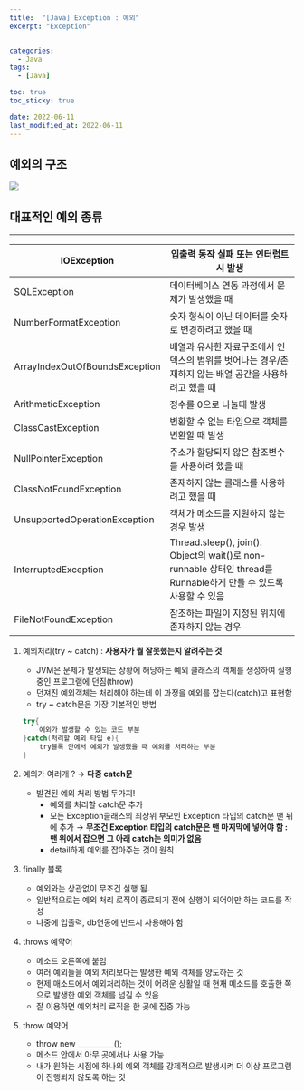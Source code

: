 ```yaml
---
title:  "[Java] Exception : 예외" 
excerpt: "Exception"


categories:
  - Java
tags:
  - [Java]

toc: true
toc_sticky: true

date: 2022-06-11
last_modified_at: 2022-06-11
---
```


## 예외의 구조

![](https://velog.velcdn.com/images/leewg97/post/f12f9940-bdfe-4edd-97d7-f89d0753a8e1/image.png)

## 대표적인 예외 종류

---

| IOException | 입출력 동작 실패 또는 인터럽트 시 발생 |
| --- | --- |
| SQLException | 데이터베이스 연동 과정에서 문제가 발생했을 때 |
| NumberFormatException | 숫자 형식이 아닌 데이터를 숫자로 변경하려고 했을 때 |
| ArrayIndexOutOfBoundsException | 배열과 유사한 자료구조에서 인덱스의 범위를 벗어나는 경우/존재하지 않는 배열 공간을 사용하려고 했을 때 |
| ArithmeticException | 정수를 0으로 나눌때 발생 |
| ClassCastException | 변환할 수 없는 타입으로 객체를 변환할 때 발생 |
| NullPointerException | 주소가 할당되지 않은 참조변수를 사용하려 했을 때 |
| ClassNotFoundException | 존재하지 않는 클래스를 사용하려고 했을 때 |
| UnsupportedOperationException | 객체가 메소드를 지원하지 않는 경우 발생 |
| InterruptedException | Thread.sleep(), join(). Object의 wait()로 non-runnable 상태인 thread를 Runnable하게 만들 수 있도록 사용할 수 있음 |
| FileNotFoundException | 참조하는 파일이 지정된 위치에 존재하지 않는 경우 |


1.  예외처리(try ~ catch) : **사용자가 뭘 잘못했는지 알려주는 것**
    
    - JVM은 문제가 발생되는 상황에 해당하는 예외 클래스의 객체를 생성하여 실행중인 프로그램에 던짐(throw)
    - 던져진 예외객체는 처리해야 하는데 이 과정을 예외를 잡는다(catch)고 표현함
    - try ~ catch문은 가장 기본적인 방법
    
    ```java
    try{
        예외가 발생할 수 있는 코드 부분
    }catch(처리할 예외 타입 e){
    	try블록 안에서 예외가 발생했을 때 예외를 처리하는 부분
    }
    ```
    
2.  예외가 여러개 ? → **다중 catch문**
    - 발견된 예외 처리 방법 두가지!
        - 예외를 처리할 catch문 추가
        - 모든 Exception클래스의 최상위 부모인 Exception 타입의 catch문 맨 뒤에 추가 
            → **무조건 Exception 타입의 catch문은 맨 마지막에 넣어야 함 : 맨 위에서 잡으면 그 아래 catch는 의미가 없음**
        - detail하게 예외를 잡아주는 것이 원칙

3.  finally 블록
    - 예외와는 상관없이 무조건 실행 됨.
    - 일반적으로는 예외 처리 로직이 종료되기 전에 실행이 되어야만 하는 코드를 작성
    - 나중에 입출력, db연동에 반드시 사용해야 함
 
4.  throws 예약어
    - 메소드 오른쪽에 붙임
    - 여러 예외들을 예외 처리보다는 발생한 예외 객체를 양도하는 것
    - 현제 매소드에서 예외처리하는 것이 어려운 상활일 때 현재 메소드를 호출한 쪽으로 발생한 예외 객체를 넘길 수 있음
    - 잘 이용하면 예외처리 로직을 한 곳에 집중 가능

5.  throw 예약어
    - throw new \_\_\_\_\_\_\_\_\_\_();
    - 메소드 안에서 아무 곳에서나 사용 가능
    - 내가 원하는 시점에 하나의 예외 객체를 강제적으로 발생시켜 더 이상 프로그램이 진행되지 않도록 하는 것
